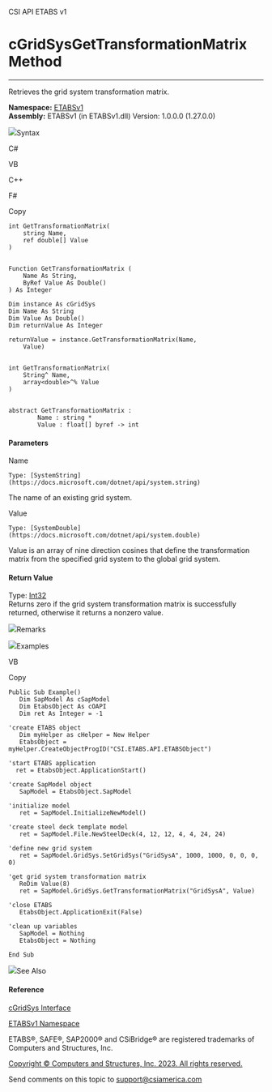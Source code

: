 ﻿

CSI API ETABS v1

# cGridSysGetTransformationMatrix Method  
  
---  
  
Retrieves the grid system transformation matrix.

**Namespace:** [ETABSv1](2780f1b8-2033-5289-2298-1cdb2a7508d9.htm)  
**Assembly:** ETABSv1 (in ETABSv1.dll) Version: 1.0.0.0 (1.27.0.0)

![](../icons/SectionExpanded.png)Syntax

C#

VB

C++

F#

Copy

    
    
    int GetTransformationMatrix(
    	string Name,
    	ref double[] Value
    )
    
    
    Function GetTransformationMatrix ( 
    	Name As String,
    	ByRef Value As Double()
    ) As Integer
    
    Dim instance As cGridSys
    Dim Name As String
    Dim Value As Double()
    Dim returnValue As Integer
    
    returnValue = instance.GetTransformationMatrix(Name, 
    	Value)
    
    
    int GetTransformationMatrix(
    	String^ Name, 
    	array<double>^% Value
    )
    
    
    abstract GetTransformationMatrix : 
            Name : string * 
            Value : float[] byref -> int 
    

#### Parameters

Name

    Type: [SystemString](https://docs.microsoft.com/dotnet/api/system.string)  
The name of an existing grid system.

Value

    Type: [SystemDouble](https://docs.microsoft.com/dotnet/api/system.double)  
Value is an array of nine direction cosines that define the transformation
matrix from the specified grid system to the global grid system.

#### Return Value

Type: [Int32](https://docs.microsoft.com/dotnet/api/system.int32)  
Returns zero if the grid system transformation matrix is successfully
returned, otherwise it returns a nonzero value.

![](../icons/SectionExpanded.png)Remarks

![](../icons/SectionExpanded.png)Examples

VB

Copy

    
    
    Public Sub Example()
       Dim SapModel As cSapModel
       Dim EtabsObject As cOAPI
       Dim ret As Integer = -1
    
    'create ETABS object
       Dim myHelper as cHelper = New Helper
       EtabsObject = myHelper.CreateObjectProgID("CSI.ETABS.API.ETABSObject")
    
    'start ETABS application
      ret = EtabsObject.ApplicationStart()
    
    'create SapModel object
       SapModel = EtabsObject.SapModel
    
    'initialize model
       ret = SapModel.InitializeNewModel()
    
    'create steel deck template model
       ret = SapModel.File.NewSteelDeck(4, 12, 12, 4, 4, 24, 24)
    
    'define new grid system
       ret = SapModel.GridSys.SetGridSys("GridSysA", 1000, 1000, 0, 0, 0, 0)
    
    'get grid system transformation matrix
       ReDim Value(8)
       ret = SapModel.GridSys.GetTransformationMatrix("GridSysA", Value)
    
    'close ETABS
       EtabsObject.ApplicationExit(False)
    
    'clean up variables
       SapModel = Nothing
       EtabsObject = Nothing
    
    End Sub

![](../icons/SectionExpanded.png)See Also

#### Reference

[cGridSys Interface](6d75f8ee-f454-9cd6-fa12-e524bf7df3c6.htm)

[ETABSv1 Namespace](2780f1b8-2033-5289-2298-1cdb2a7508d9.htm)

ETABS®, SAFE®, SAP2000® and CSiBridge® are registered trademarks of Computers
and Structures, Inc.  

[Copyright © Computers and Structures, Inc. 2023. All rights
reserved.](http://www.csiamerica.com)

Send comments on this topic to
[support@csiamerica.com](mailto:support%40csiamerica.com?Subject=CSI%20API%20ETABS%20v1)

